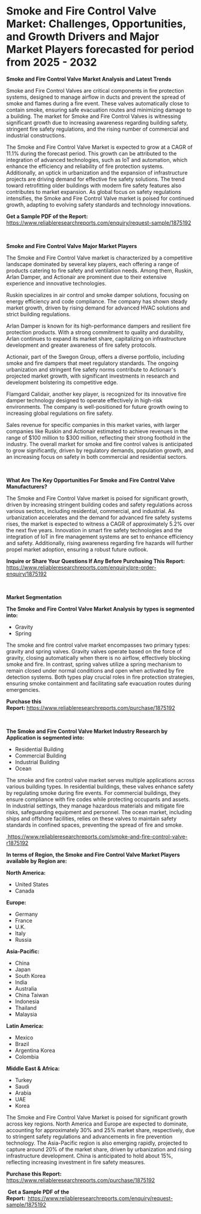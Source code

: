 <p><h1>Smoke and Fire Control Valve Market: Challenges, Opportunities, and Growth Drivers and Major Market Players forecasted for period from 2025 - 2032</h1></p><p><strong>Smoke and Fire Control Valve Market Analysis and Latest Trends</strong></p>
<p><p>Smoke and Fire Control Valves are critical components in fire protection systems, designed to manage airflow in ducts and prevent the spread of smoke and flames during a fire event. These valves automatically close to contain smoke, ensuring safe evacuation routes and minimizing damage to a building. The market for Smoke and Fire Control Valves is witnessing significant growth due to increasing awareness regarding building safety, stringent fire safety regulations, and the rising number of commercial and industrial constructions.</p><p>The Smoke and Fire Control Valve Market is expected to grow at a CAGR of 11.1% during the forecast period. This growth can be attributed to the integration of advanced technologies, such as IoT and automation, which enhance the efficiency and reliability of fire protection systems. Additionally, an uptick in urbanization and the expansion of infrastructure projects are driving demand for effective fire safety solutions. The trend toward retrofitting older buildings with modern fire safety features also contributes to market expansion. As global focus on safety regulations intensifies, the Smoke and Fire Control Valve market is poised for continued growth, adapting to evolving safety standards and technology innovations.</p></p>
<p><strong>Get a Sample PDF of the Report:&nbsp;</strong> <a href="https://www.reliableresearchreports.com/enquiry/request-sample/1875192?utm_campaign=3000&utm_medium=2&utm_source=Github&utm_content=ia&utm_term=12042025&utm_id=smoke-and-fire-control-valve">https://www.reliableresearchreports.com/enquiry/request-sample/1875192</a></p>
<p>&nbsp;</p>
<p><strong>Smoke and Fire Control Valve Major Market Players</strong></p>
<p><p>The Smoke and Fire Control Valve market is characterized by a competitive landscape dominated by several key players, each offering a range of products catering to fire safety and ventilation needs. Among them, Ruskin, Arlan Damper, and Actionair are prominent due to their extensive experience and innovative technologies. </p><p>Ruskin specializes in air control and smoke damper solutions, focusing on energy efficiency and code compliance. The company has shown steady market growth, driven by rising demand for advanced HVAC solutions and strict building regulations. </p><p>Arlan Damper is known for its high-performance dampers and resilient fire protection products. With a strong commitment to quality and durability, Arlan continues to expand its market share, capitalizing on infrastructure development and greater awareness of fire safety protocols.</p><p>Actionair, part of the Swegon Group, offers a diverse portfolio, including smoke and fire dampers that meet regulatory standards. The ongoing urbanization and stringent fire safety norms contribute to Actionair's projected market growth, with significant investments in research and development bolstering its competitive edge.</p><p>Flamgard Calidair, another key player, is recognized for its innovative fire damper technology designed to operate effectively in high-risk environments. The company is well-positioned for future growth owing to increasing global regulations on fire safety.</p><p>Sales revenue for specific companies in this market varies, with larger companies like Ruskin and Actionair estimated to achieve revenues in the range of $100 million to $300 million, reflecting their strong foothold in the industry. The overall market for smoke and fire control valves is anticipated to grow significantly, driven by regulatory demands, population growth, and an increasing focus on safety in both commercial and residential sectors.</p></p>
<p>&nbsp;</p>
<p><strong>What Are The Key Opportunities For Smoke and Fire Control Valve Manufacturers?</strong></p>
<p><p>The Smoke and Fire Control Valve market is poised for significant growth, driven by increasing stringent building codes and safety regulations across various sectors, including residential, commercial, and industrial. As urbanization accelerates and the demand for advanced fire safety systems rises, the market is expected to witness a CAGR of approximately 5.2% over the next five years. Innovation in smart fire safety technologies and the integration of IoT in fire management systems are set to enhance efficiency and safety. Additionally, rising awareness regarding fire hazards will further propel market adoption, ensuring a robust future outlook.</p></p>
<p><strong>Inquire or Share Your Questions If Any Before Purchasing This Report:</strong> <a href="https://www.reliableresearchreports.com/enquiry/pre-order-enquiry/1875192?utm_campaign=3000&utm_medium=2&utm_source=Github&utm_content=ia&utm_term=12042025&utm_id=smoke-and-fire-control-valve">https://www.reliableresearchreports.com/enquiry/pre-order-enquiry/1875192</a></p>
<p>&nbsp;</p>
<p><strong>Market Segmentation</strong></p>
<p><strong>The Smoke and Fire Control Valve Market Analysis by types is segmented into:</strong></p>
<p><ul><li>Gravity</li><li>Spring</li></ul></p>
<p><p>The smoke and fire control valve market encompasses two primary types: gravity and spring valves. Gravity valves operate based on the force of gravity, closing automatically when there is no airflow, effectively blocking smoke and fire. In contrast, spring valves utilize a spring mechanism to remain closed under normal conditions and open when activated by fire detection systems. Both types play crucial roles in fire protection strategies, ensuring smoke containment and facilitating safe evacuation routes during emergencies.</p></p>
<p><strong>Purchase this Report:&nbsp;</strong><a href="https://www.reliableresearchreports.com/purchase/1875192?utm_campaign=3000&utm_medium=2&utm_source=Github&utm_content=ia&utm_term=12042025&utm_id=smoke-and-fire-control-valve">https://www.reliableresearchreports.com/purchase/1875192</a></p>
<p>&nbsp;</p>
<p><strong>The Smoke and Fire Control Valve Market Industry Research by Application is segmented into:</strong></p>
<p><ul><li>Residential Building</li><li>Commercial Building</li><li>Industrial Building</li><li>Ocean</li></ul></p>
<p><p>The smoke and fire control valve market serves multiple applications across various building types. In residential buildings, these valves enhance safety by regulating smoke during fire events. For commercial buildings, they ensure compliance with fire codes while protecting occupants and assets. In industrial settings, they manage hazardous materials and mitigate fire risks, safeguarding equipment and personnel. The ocean market, including ships and offshore facilities, relies on these valves to maintain safety standards in confined spaces, preventing the spread of fire and smoke.</p></p>
<p><a href="https://www.reliableresearchreports.com/smoke-and-fire-control-valve-r1875192?utm_campaign=3000&utm_medium=2&utm_source=Github&utm_content=ia&utm_term=12042025&utm_id=smoke-and-fire-control-valve">&nbsp;https://www.reliableresearchreports.com/smoke-and-fire-control-valve-r1875192</a></p>
<p><strong>In terms of Region, the Smoke and Fire Control Valve Market Players available by Region are:</strong></p>
<p>
    <p> <strong> North America: </strong>
        <ul>
            <li>United States</li>
            <li>Canada</li>
        </ul>
        </p> 
    <p> <strong> Europe: </strong>
        <ul>
            <li>Germany</li>
            <li>France</li>
            <li>U.K.</li>
            <li>Italy</li>
            <li>Russia</li>
        </ul>
        </p> 
    <p> <strong> Asia-Pacific: </strong>
        <ul>
            <li>China</li>
            <li>Japan</li>
            <li>South Korea</li>
            <li>India</li>
            <li>Australia</li>
            <li>China Taiwan</li>
            <li>Indonesia</li>
            <li>Thailand</li>
            <li>Malaysia</li>
        </ul>
        </p> 
    <p> <strong> Latin America: </strong>
        <ul>
            <li>Mexico</li>
            <li>Brazil</li>
            <li>Argentina Korea</li>
            <li>Colombia</li>
        </ul>
        </p> 
    <p> <strong> Middle East & Africa: </strong>
        <ul>
            <li>Turkey</li>
            <li>Saudi</li>
            <li>Arabia</li>
            <li>UAE</li>
            <li>Korea</li>
        </ul>
    </p>
    </p>
<p><p>The Smoke and Fire Control Valve Market is poised for significant growth across key regions. North America and Europe are expected to dominate, accounting for approximately 30% and 25% market share, respectively, due to stringent safety regulations and advancements in fire prevention technology. The Asia-Pacific region is also emerging rapidly, projected to capture around 20% of the market share, driven by urbanization and rising infrastructure development. China is anticipated to hold about 15%, reflecting increasing investment in fire safety measures.</p></p>
<p><strong>Purchase this Report: </strong><a href="https://www.reliableresearchreports.com/purchase/1875192?utm_campaign=3000&utm_medium=2&utm_source=Github&utm_content=ia&utm_term=12042025&utm_id=smoke-and-fire-control-valve">https://www.reliableresearchreports.com/purchase/1875192</a></p>
<p>&nbsp;<strong>Get a Sample PDF of the Report:&nbsp;&nbsp;</strong><a href="https://www.reliableresearchreports.com/enquiry/request-sample/1875192?utm_campaign=3000&utm_medium=2&utm_source=Github&utm_content=ia&utm_term=12042025&utm_id=smoke-and-fire-control-valve">https://www.reliableresearchreports.com/enquiry/request-sample/1875192</a></p>
<p><strong></strong></p>
<p><p></p><p></p><p></p></p>